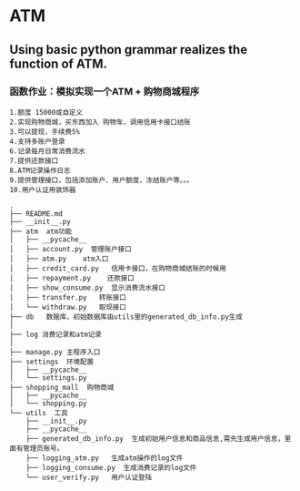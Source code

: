 # ATM
## Using basic python grammar realizes the function of ATM.

### 函数作业：模拟实现一个ATM + 购物商城程序

    1.额度 15000或自定义
    2.实现购物商城，买东西加入 购物车，调用信用卡接口结账
    3.可以提现，手续费5%
    4.支持多账户登录
    6.记录每月日常消费流水
    7.提供还款接口
    8.ATM记录操作日志
    9.提供管理接口，包括添加账户、用户额度，冻结账户等。。。
    10.用户认证用装饰器

    .
    ├── README.md  
    ├── __init__.py
    ├── atm  atm功能
    │   ├── __pycache__
    │   ├── account.py  管理账户接口
    │   ├── atm.py    atm入口
    │   ├── credit_card.py   信用卡接口，在购物商城结账的时候用
    │   ├── repayment.py    还款接口
    │   ├── show_consume.py  显示消费流水接口
    │   ├── transfer.py   转账接口
    │   └── withdraw.py   取现接口
    ├── db   数据库，初始数据库由utils里的generated_db_info.py生成
    │   
    ├── log 消费记录和atm记录
    │   
    ├── manage.py 主程序入口
    ├── settings  环境配置
    │   ├── __pycache__
    │   └── settings.py
    ├── shopping_mall  购物商城
    │   ├── __pycache__
    │   └── shopping.py
    └── utils  工具
        ├── __init__.py
        ├── __pycache__
        ├── generated_db_info.py  生成初始用户信息和商品信息,需先生成用户信息，里面有管理员账号。
        ├── logging_atm.py   生成atm操作的log文件
        ├── logging_consume.py  生成消费记录的log文件
        └── user_verify.py   用户认证登陆